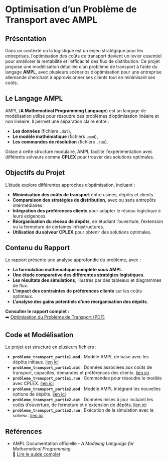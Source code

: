 # Optimisation d’un Problème de Transport avec AMPL

## Présentation  
Dans un contexte où la logistique est un enjeu stratégique pour les entreprises, l’optimisation des coûts de transport devient un levier essentiel pour améliorer la rentabilité et l’efficacité des flux de distribution. Ce projet propose une modélisation détaillée d’un problème de transport à l’aide du langage **AMPL**, avec plusieurs scénarios d’optimisation pour une entreprise allemande cherchant à approvisionner ses clients tout en minimisant ses coûts.

## Le Langage AMPL  
AMPL (**A Mathematical Programming Language**) est un langage de modélisation utilisé pour résoudre des problèmes d’optimisation linéaire et non linéaire. Il permet une séparation claire entre :
- **Les données** (fichiers `.dat`),
- **Le modèle mathématique** (fichiers `.mod`),
- **Les commandes de résolution** (fichiers `.run`).  

Grâce à cette structure modulaire, AMPL facilite l'expérimentation avec différents solveurs comme **CPLEX** pour trouver des solutions optimales.

## Objectifs du Projet  
L’étude explore différentes approches d’optimisation, incluant :
- **Minimisation des coûts de transport** entre usines, dépôts et clients.
- **Comparaison des stratégies de distribution**, avec ou sans entrepôts intermédiaires.
- **Intégration des préférences clients** pour adapter le réseau logistique à leurs exigences.
- **Réorganisation du réseau de dépôts**, en étudiant l’ouverture, l’extension ou la fermeture de certaines infrastructures.
- **Utilisation du solveur CPLEX** pour obtenir des solutions optimales.

## Contenu du Rapport  
Le rapport présente une analyse approfondie du problème, avec :
- **La formulation mathématique complète sous AMPL**.
- **Une étude comparative des différentes stratégies logistiques**.
- **Les résultats des simulations**, illustrés par des tableaux et diagrammes de flux.
- **L'impact des contraintes de préférences clients** sur les coûts optimaux.
- **L’analyse des gains potentiels d’une réorganisation des dépôts**.

**Consulter le rapport complet :**  
➡️ [Optimisation du Problème de Transport (PDF)](./Optimisation_Probleme_Transport.pdf)

## Code et Modélisation  
Le projet est structuré en plusieurs fichiers :
- **`probleme_transport_partie1.mod`** : Modèle AMPL de base avec les dépôts initiaux. [lien ici](./data/probleme_transport_partie1.mod)
- **`probleme_transport_partie1.dat`** : Données associées aux coûts de transport, capacités, demandes et préférences des clients. [lien ici](./data/probleme_transport_partie1.dat)
- **`probleme_transport_partie1.run`** : Commandes pour résoudre le modèle avec CPLEX. [lien ici](./data/probleme_transport_partie1.run)
- **`probleme_transport_partie2.mod`** : Modèle AMPL intégrant les nouvelles options de dépôts. [lien ici](./data/probleme_transport_partie2.mod)
- **`probleme_transport_partie2.dat`** : Données mises à jour incluant les coûts d’ouverture, de fermeture et d'extension de dépôts. [lien ici](./data/probleme_transport_partie2.dat)
- **`probleme_transport_partie2.run`** : Exécution de la simulation avec le solveur. [lien ici](./data/probleme_transport_partie22.run)

## Références  
- AMPL Documentation officielle - *A Modeling Language for Mathematical Programming*  
  📖 [Lire le guide complet](https://ampl.com/wp-content/uploads/BOOK.pdf)

